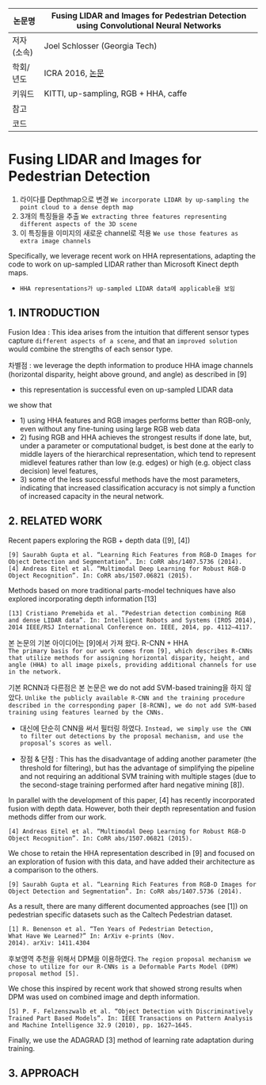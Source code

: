 | 논문명 | Fusing LIDAR and Images for Pedestrian Detection using Convolutional Neural Networks |
| --- | --- |
| 저자\(소속\) | Joel Schlosser \(Georgia Tech\) |
| 학회/년도 | ICRA 2016, [논문](http://ieeexplore.ieee.org/abstract/document/7487370/) |
| 키워드 | KITTI, up-sampling, RGB + HHA, caffe |
| 참고 |  |
| 코드 |  |

# Fusing LIDAR and Images for Pedestrian Detection

1. 라이다를 Depthmap으로 변경 `We incorporate LIDAR by up-sampling the point cloud to a dense depth map`
2. 3개의 특징들을 추출 `We extracting three features representing different aspects of the 3D scene`
3. 이 특징들을 이미지의 새로운 channel로 적용 `We use those features as extra image channels`

Specifically, we leverage recent work on HHA representations, adapting the code to work on up-sampled LIDAR rather than Microsoft Kinect depth maps.

* `HHA representations가 up-sampled LIDAR data에 applicable을 보임` 

## 1. INTRODUCTION

Fusion Idea : This idea arises from the intuition that different sensor types capture `different aspects of a scene`, and that an `improved solution` would combine the strengths of each sensor type.

차별점 : we leverage the depth information to produce HHA image channels \(horizontal disparity, height above ground, and angle\) as described in \[9\]

* this representation is successful even on up-sampled LIDAR data

we show that

* 1\) using HHA features and RGB images performs better than RGB-only, even without any fine-tuning using large RGB web data
* 2\) fusing RGB and HHA achieves the strongest results if done late, but, under a parameter or computational budget, is best done at the early to middle layers of the hierarchical representation, which tend to represent midlevel features rather than low \(e.g. edges\) or high \(e.g. object class decision\) level features, 
* 3\) some of the less successful methods have the most parameters, indicating that increased classification accuracy is not simply a function of increased capacity in the neural network.

## 2. RELATED WORK

Recent papers exploring the RGB + depth data \(\[9\], \[4\]\)

```
[9] Saurabh Gupta et al. “Learning Rich Features from RGB-D Images for Object Detection and Segmentation”. In: CoRR abs/1407.5736 (2014). 
[4] Andreas Eitel et al. “Multimodal Deep Learning for Robust RGB-D Object Recognition”. In: CoRR abs/1507.06821 (2015).
```

Methods based on more traditional parts-model techniques have also explored incorporating depth information \[13\]

```
[13] Cristiano Premebida et al. “Pedestrian detection combining RGB and dense LIDAR data”. In: Intelligent Robots and Systems (IROS 2014), 2014 IEEE/RSJ International Conference on. IEEE, 2014, pp. 4112–4117.
```

본 논문의 기본 아이디어는 \[9\]에서 가져 왔다. R-CNN + HHA  
`The primary basis for our work comes from [9], which describes R-CNNs that utilize methods for assigning horizontal disparity, height, and angle (HHA) to all image pixels, providing additional channels for use in the network.`

기본 RCNN과 다른점은 본 논문은 we do not add SVM-based training을 하지 않았다.  `Unlike the publicly available R-CNN and the training procedure described in the corresponding paper [8-RCNN], we do not add SVM-based training using features learned by the CNNs.`

* 대신에 단순히 CNN을 써서 필터링 하였다. `Instead, we simply use the CNN to filter out detections by the proposal mechanism, and use the proposal’s scores as well.`

* 장점 & 단점 : This has the disadvantage of adding another parameter \(the threshold for filtering\), but has the advantage of simplifying the pipeline and not requiring an additional SVM training with multiple stages \(due to the second-stage training performed after hard negative mining \[8\]\).

In parallel with the development of this paper, \[4\] has recently incorporated fusion with depth data. However, both their depth representation and fusion methods differ from our work.

```
[4] Andreas Eitel et al. “Multimodal Deep Learning for Robust RGB-D Object Recognition”. In: CoRR abs/1507.06821 (2015).
```

We chose to retain the HHA representation described in \[9\] and focused on an exploration of fusion with this data, and have added their architecture as a comparison to the others.

```
[9] Saurabh Gupta et al. “Learning Rich Features from RGB-D Images for Object Detection and Segmentation”. In: CoRR abs/1407.5736 (2014).
```

As a result, there are many different documented approaches \(see \[1\]\) on pedestrian specific datasets such as the Caltech Pedestrian dataset.

```
[1] R. Benenson et al. “Ten Years of Pedestrian Detection,
What Have We Learned?” In: ArXiv e-prints (Nov.
2014). arXiv: 1411.4304
```

후보영역 추천을 위해서 DPM을 이용하였다. `The region proposal mechanism we chose to utilize for our R-CNNs is a Deformable Parts Model (DPM) proposal method [5].`

We chose this inspired by recent work that showed strong results when DPM was used on combined image and depth information.

```
[5] P. F. Felzenszwalb et al. “Object Detection with Discriminatively Trained Part Based Models”. In: IEEE Transactions on Pattern Analysis and Machine Intelligence 32.9 (2010), pp. 1627–1645.
```

Finally, we use the ADAGRAD \[3\] method of learning rate adaptation during training.

## 3. APPROACH



